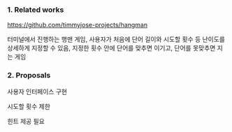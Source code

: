 ### 1. Related works

https://github.com/timmyjose-projects/hangman

터미널에서 진행하는 행맨 게임, 사용자가 처음에 단어 길이와 시도할 횟수 등 난이도를 상세하게 지정할 수 있음, 지정한 횟수 안에 단어를 맞추면 이기고, 단어를 못맞추면 지는 게임

### 2. Proposals

사용자 인터페이스 구현

시도할 횟수 제한

힌트 제공 필요
